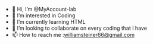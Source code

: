 - 👋 Hi, I’m @MyAccount-lab
- 👀 I’m interested in Coding
- 🌱 I’m currently learning HTML
- 💞️ I’m looking to collaborate on every coding that I have
- 📫 How to reach me :williamsteiner66@gmail.com 

<!---
MyAccount-lab/MyAccount-lab is a ✨ special ✨ repository because its `README.md` (this file) appears on your GitHub profile.
You can click the Preview link to take a look at your changes.
--->
